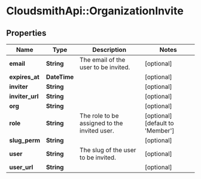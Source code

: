 # CloudsmithApi::OrganizationInvite

## Properties
Name | Type | Description | Notes
------------ | ------------- | ------------- | -------------
**email** | **String** | The email of the user to be invited. | [optional] 
**expires_at** | **DateTime** |  | [optional] 
**inviter** | **String** |  | [optional] 
**inviter_url** | **String** |  | [optional] 
**org** | **String** |  | [optional] 
**role** | **String** | The role to be assigned to the invited user. | [optional] [default to &#39;Member&#39;]
**slug_perm** | **String** |  | [optional] 
**user** | **String** | The slug of the user to be invited. | [optional] 
**user_url** | **String** |  | [optional] 


